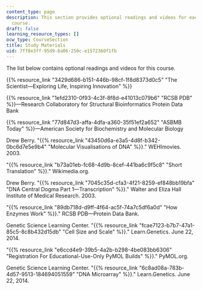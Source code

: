 ```yaml
---
content_type: page
description: This section provides optional readings and videos for each unit of the
  course.
draft: false
learning_resource_types: []
ocw_type: CourseSection
title: Study Materials
uid: 7ff8e3ff-95d9-8a06-250c-e1572360f1fb
---
```

The list below contains optional readings and videos for this course.

{{% resource_link "3429d686-b151-446b-98cf-1f8d8373d0c5" "The Scientist—Exploring Life, Inspiring Innovation" %}}

{{% resource_link "1efd2310-0f93-4c3f-8f8d-e41013c079b6" "RCSB PDB" %}}—Research Collaboratory for Structural Bioinformatics Protein Data Bank

{{% resource_link "77d847d3-affa-4dfa-a360-35f51ef2a652" "ASBMB Today" %}}—American Society for Biochemistry and Molecular Biology

Drew Berry. "{{% resource_link "43450d6a-e3a5-4d8f-b342-0bc6d7e5e9b4" "Molecular Visualisations of DNA" %}}." WEHImovies. 2003.

"{{% resource_link "b73a01eb-fc68-4d9b-8cef-441ba6c9f5c8" "Short Translation" %}}." Wikimedia.org.

Drew Berry. "{{% resource_link "7045c35d-cfa3-4f21-8259-ef848bb19bfa" "DNA Central Dogma Part 1—Transcription" %}}." Walter and Eliza Hall Institute of Medical Research. 2003.

"{{% resource_link "89db718d-d9ff-4f64-ac5f-74a7c5df6a0d" "How Enzymes Work" %}}." RCSB PDB—Protein Data Bank.

Genetic Science Learning Center. "{{% resource_link "fcae7123-b7b7-47a1-85c5-8c8b432d15db" "Cell Size and Scale" %}}." Learn.Genetics. June 22, 2014.

"{{% resource_link "e6ccd4e9-39b5-4a2b-b298-4be083bb6306" "Registration For Educational-Use-Only PyMOL Builds" %}}." PyMOL.org.

Genetic Science Learning Center. "{{% resource_link "6c8ad08a-783b-4d57-9513-184694051559" "DNA Microarray" %}}." Learn.Genetics. June 22, 2014.